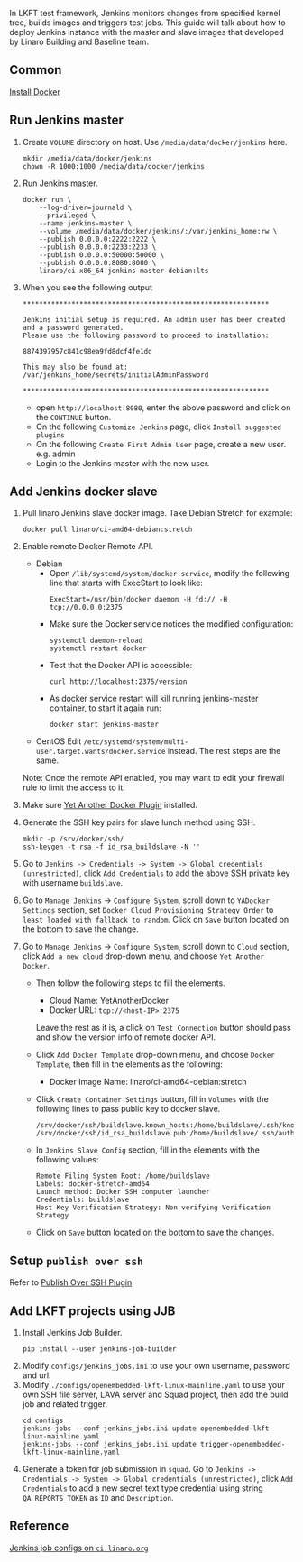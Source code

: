 In LKFT test framework, Jenkins monitors changes from specified kernel tree, builds images and triggers test jobs. This guide will talk about how to deploy Jenkins instance with the master and slave images that developed by Linaro Building and Baseline team.

## Common
[Install Docker](https://docs.docker.com/install/)

## Run Jenkins master
1. Create `VOLUME` directory on host. Use `/media/data/docker/jenkins` here.
   ```
   mkdir /media/data/docker/jenkins
   chown -R 1000:1000 /media/data/docker/jenkins
   ```
2. Run Jenkins master.
   ```
   docker run \
       --log-driver=journald \
       --privileged \
       --name jenkins-master \
       --volume /media/data/docker/jenkins/:/var/jenkins_home:rw \
       --publish 0.0.0.0:2222:2222 \
       --publish 0.0.0.0:2233:2233 \
       --publish 0.0.0.0:50000:50000 \
       --publish 0.0.0.0:8080:8080 \
       linaro/ci-x86_64-jenkins-master-debian:lts
   ```
3. When you see the following output
   ```
   *************************************************************

   Jenkins initial setup is required. An admin user has been created and a password generated.
   Please use the following password to proceed to installation:

   8874397957c841c98ea9fd8dcf4fe1dd

   This may also be found at: /var/jenkins_home/secrets/initialAdminPassword

   *************************************************************
   ```
   - open `http://localhost:8080`, enter the above password and click on the `CONTINUE` button.
   - On the following `Customize Jenkins` page, click `Install suggested plugins`
   - On the following `Create First Admin User` page, create a new user. e.g. admin
   - Login to the Jenkins master with the new user.

## Add Jenkins docker slave
1. Pull linaro Jenkins slave docker image. Take Debian Stretch for example:
   ```
   docker pull linaro/ci-amd64-debian:stretch
   ```
2. Enable remote Docker Remote API.
   - Debian
     - Open `/lib/systemd/system/docker.service`, modify the following line that starts with ExecStart to look like:
       ```
       ExecStart=/usr/bin/docker daemon -H fd:// -H tcp://0.0.0.0:2375
       ```
     - Make sure the Docker service notices the modified configuration:
       ```
       systemctl daemon-reload
       systemctl restart docker
       ```
     - Test that the Docker API is accessible:
       ```
       curl http://localhost:2375/version
       ```
     - As docker service restart will kill running jenkins-master container, to start it again run:
       ```
       docker start jenkins-master
       ```
   - CentOS
     Edit `/etc/systemd/system/multi-user.target.wants/docker.service` instead. The rest steps are the same.

   Note: Once the remote API enabled, you may want to edit your firewall rule to limit the access to it.
3. Make sure [Yet Another Docker Plugin](https://wiki.jenkins.io/display/JENKINS/Yet+Another+Docker+Plugin) installed.
4. Generate the SSH key pairs for slave lunch method using SSH.
   ```
   mkdir -p /srv/docker/ssh/
   ssh-keygen -t rsa -f id_rsa_buildslave -N ''
   ```
5. Go to `Jenkins -> Credentials -> System -> Global credentials (unrestricted)`, click `Add Credentials` to add the above SSH private key with username `buildslave`.
6. Go to `Manage Jenkins` -> `Configure System`, scroll down to `YADocker Settings` section, set `Docker Cloud Provisioning Strategy Order` to `least loaded with fallback to random`. Click on `Save` button located on the bottom to save the change.
7. Go to `Manage Jenkins` -> `Configure System`, scroll down to `Cloud` section, click `Add a new cloud` drop-down menu, and choose `Yet Another Docker`.
   - Then follow the following steps to fill the elements.
     - Cloud Name: YetAnotherDocker
     - Docker URL: `tcp://<host-IP>:2375`

     Leave the rest as it is, a click on `Test Connection` button should pass and show the version info of remote docker API.

   - Click `Add Docker Template` drop-down menu, and choose `Docker Template`, then  fill in the elements as the following:
     - Docker Image Name: linaro/ci-amd64-debian:stretch

   - Click `Create Container Settings` button, fill in `Volumes` with the following lines to pass public key to docker slave.
     ```
     /srv/docker/ssh/buildslave.known_hosts:/home/buildslave/.ssh/known_hosts:rw
     /srv/docker/ssh/id_rsa_buildslave.pub:/home/buildslave/.ssh/authorized_keys:ro
     ```
   - In `Jenkins Slave Config` section, fill in the elements with the following values:
     ```
     Remote Filing System Root: /home/buildslave
     Labels: docker-stretch-amd64
     Launch method: Docker SSH computer launcher
     Credentials: buildslave
     Host Key Verification Strategy: Non verifying Verification Strategy
     ```
   - Click on `Save` button located on the bottom to save the changes.

## Setup `publish over ssh`
Refer to [Publish Over SSH Plugin](https://wiki.jenkins.io/display/JENKINS/Publish+Over+SSH+Plugin)

## Add LKFT projects using JJB
1. Install Jenkins Job Builder.
   ```
   pip install --user jenkins-job-builder
   ```
2. Modify `configs/jenkins_jobs.ini` to use your own username, password and url.
3. Modify `./configs/openembedded-lkft-linux-mainline.yaml` to use your own SSH file server, LAVA server and Squad project, then add the build job and related trigger.
   ```
   cd configs
   jenkins-jobs --conf jenkins_jobs.ini update openembedded-lkft-linux-mainline.yaml
   jenkins-jobs --conf jenkins_jobs.ini update trigger-openembedded-lkft-linux-mainline.yaml
   ```
4. Generate a token for job submission in `squad`. Go to `Jenkins -> Credentials -> System -> Global credentials (unrestricted)`, click `Add Credentials` to add a new secret text type credential using string `QA_REPORTS_TOKEN` as `ID` and `Description`.

## Reference
[Jenkins job configs on `ci.linaro.org`](https://git.linaro.org/ci/job/configs.git)
